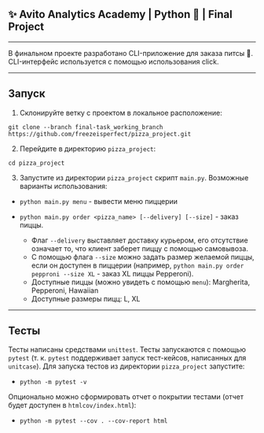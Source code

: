 ## ✨ Avito Analytics Academy | Python 🐍 | Final Project

---

В финальном проекте разработано CLI-приложение для заказа питсы 🍕. CLI-интерфейс используется с помощью использования click.

---

## Запуск
1. Склонируйте ветку с проектом в локальное расположение:

```git clone --branch final-task_working_branch https://github.com/freezeisperfect/pizza_project.git```

2. Перейдите в директорию `pizza_project`:

```cd pizza_project```

3. Запустите из директории `pizza_project` скрипт `main.py`. Возможные варианты использования:

* ```python main.py menu``` - вывести меню пиццерии

* ```python main.py order <pizza_name> [--delivery] [--size]``` - заказ пиццы.
   - Флаг `--delivery` выставляет доставку курьером, его отсутствие означает то, что клиент заберет пиццу с помощью самовывоза.
   - С помощью флага `--size` можно задать размер желаемой пиццы, если он доступен в пиццерии (например, `python main.py order pepproni --size XL` - заказ XL пиццы Pepperoni).
   - Доступные пиццы (можно увидеть с помощью `menu`): Margherita, Pepperoni, Hawaiian
   - Доступные размеры пицц: L, XL
---

## Тесты
Тесты написаны средствами `unittest`. Тесты запускаются с помощью `pytest` (т. к. `pytest` поддерживает запуск тест-кейсов, написанных для `unitcase`). Для запуска тестов из директории `pizza_project` запустите:

* ```python -m pytest -v```

Опционально можно сформировать отчет о покрытии тестами (отчет будет доступен в `htmlcov/index.html`):

* ```python -m pytest --cov . --cov-report html```